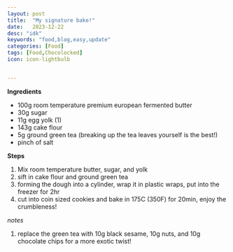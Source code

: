 ```yaml
---
layout: post
title:  "My signature bake!"
date:   2023-12-22
desc: "idk"
keywords: "food,blog,easy,update"
categories: [Food]
tags: [Food,Chocolocked]
icon: icon-lightbulb


---
```

**Ingredients** 

* 100g room temperature premium european fermented butter
* 30g sugar
* 11g egg yolk (1)
* 143g cake flour
* 5g ground green tea (breaking up the tea leaves yourself is the best!)  
* pinch of salt 



**Steps**
1. Mix room temperature butter, sugar, and yolk
2. sift in cake flour and ground green tea
3. forming the dough into a cylinder, wrap it in plastic wraps, put into the freezer for 2hr
4. cut into coin sized cookies and bake in 175C (350F) for 20min, enjoy the crumbleness!


*notes*
1. replace the green tea with 10g black sesame, 10g nuts, and 10g chocolate chips for a more exotic twist!


